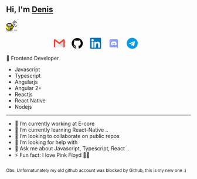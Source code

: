 ## Hi, I'm <a href="https://linkedin.com/in/denis-ladeira-814365115/">Denis</a>
<img src=".github/hi.gif" width="30px" alt="hi" />

<p align="center">
 <a href="mailto:denisladeira1@gmail.com"><img src="https://github.com/denisfloyd/denisfloyd/blob/main/.github/gmail.svg" width="30px" alt="mail"></a> &nbsp; &nbsp;
 <a href="https://github.com/denisfloyd"><img src="https://github.com/denisfloyd/denisfloyd/blob/main/.github/github.svg" width="30px" alt="mail"></a> &nbsp; &nbsp;
 <a href="https://linkedin.com/in/denis-ladeira-814365115"><img src="https://github.com/denisfloyd/denisfloyd/blob/main/.github/linkedin.svg" width="30px" alt="LinkedIn"></a> &nbsp; &nbsp;
 <a href="https://discord.com/users/Denis Ladeira#1404"><img src="https://github.com/denisfloyd/denisfloyd/blob/main/.github/discord.svg" width="30px" alt="Discord"></a> &nbsp; &nbsp;
 <a href="https://t.me/denisfloyd"><img src="https://github.com/denisfloyd/denisfloyd/blob/main/.github/telegram.svg" width="30px" alt="ctftime"></a> &nbsp; &nbsp;
</p>

:rocket: Frontend Developer
- Javascript
- Typescript
- Angularjs
- Angular 2+
- Reactjs
- React Native
- Nodejs

<hr />


- 🔭 I’m currently working at E-core
- 🌱 I’m currently learning React-Native ..
- 👯 I’m looking to collaborate on public repos 
- 🤔 I’m looking for help with 
- 💬 Ask me about Javascript, Typescript, React ..
- ⚡ Fun fact: I love Pink Floyd 🎸🎵

<sub>
 Obs. Unfornatunately my old github account was blocked by Github, this is my new one :)
</sub>

